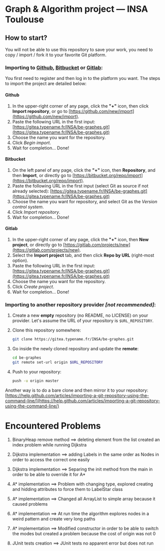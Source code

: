 # Graph & Algorithm project &mdash; INSA Toulouse

## How to start?

You will not be able to use this repository to save your work, you need to copy / import / fork it to 
your favorite Git platform.

### Importing to [Github](https://github.com), [Bitbucket](https://bitbucket.org) or [Gitlab](https://gitlab.com):

You first need to register and then log in to the platform you want. The steps to import the project are detailed below:

#### Github

1. In the upper-right corner of any page, click the **"+"** icon, then click **Import repository**, or go to [https://github.com/new/import](https://github.com/new/import). 
2. Paste the following URL in the first input:
     [https://gitea.typename.fr/INSA/be-graphes.git](https://gitea.typename.fr/INSA/be-graphes.git)
3. Choose the name you want for the repository.
4. Click *Begin import*.
5. Wait for completion... Done!

#### Bitbucket

1. On the left panel of any page, click the **"+"** icon, then **Repository**, and then **Import**, or directly go to [https://bitbucket.org/repo/import](https://bitbucket.org/repo/import). 
2. Paste the following URL in the first input (select Git as source if not already selected):
     [https://gitea.typename.fr/INSA/be-graphes.git](https://gitea.typename.fr/INSA/be-graphes.git)
3. Choose the name you want for repository, and select Git as the *Version control system*.
4. Click *Import repository*.
5. Wait for completion... Done!

#### Gitlab

1. In the upper-right corner of any page, click the **"+"** icon, then **New project**, or directly go to [https://gitlab.com/projects/new](https://gitlab.com/projects/new).
2. Select the **Import project** tab, and then click **Repo by URL** (right-most option).
3. Paste the following URL in the first input:
     [https://gitea.typename.fr/INSA/be-graphes.git](https://gitea.typename.fr/INSA/be-graphes.git)
4. Choose the name you want for the repository.
5. Click *Create project*.
6. Wait for completion... Done!

### Importing to another repository provider *[not recommended]*:

1. Create a new **empty** repository (no README, no LICENSE) on your provider. Let's assume the URL of your repository is `$URL_REPOSITORY`.
2. Clone this repository somewhere:

    ```bash
	git clone https://gitea.typename.fr/INSA/be-graphes.git
	```
    
3. Go inside the newly cloned repository and update the **remote**:
   
    ```bash
	cd be-graphes
	git remote set-url origin $URL_REPOSITORY
	```
    
4. Push to your repository:

    ```bash
	push -u origin master
	```
	
Another way is to do a bare clone and then mirror it to your repository: [https://help.github.com/articles/importing-a-git-repository-using-the-command-line/](https://help.github.com/articles/importing-a-git-repository-using-the-command-line/)


# Encountered Problems

1. BinaryHeap remove method ==> deleting element from the list created an index problem while running Dijkstra

2. Dijkstra implementation ==> adding Labels in the same order as Nodes in order to access the correct one easily

3. Dijkstra implementation ==> Separing the init method from the main in order to be able to override it for A*

4. A* implementation ==> Problem with changing type, explored creating and hidding attributes to force them to LabelStar class

5. A* implementation ==> Changed all ArrayList to simple array because it caused problems

6. A* implementation ==> At run time the algorithm explores nodes in a weird pattern and create very long paths

7. A* implementation ==> Modified constructor in order to be able to switch the modes but created a problem because the cost of origin was not 0

8. JUnit tests creation ==> JUnit tests no apparent error but does not run
